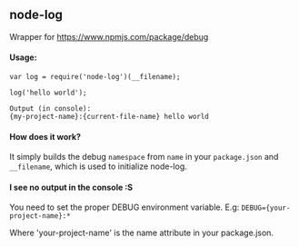 ## node-log

Wrapper for https://www.npmjs.com/package/debug

#### Usage:
```
var log = require('node-log')(__filename);

log('hello world');

Output (in console):
{my-project-name}:{current-file-name} hello world
```

#### How does it work?
It simply builds the debug `namespace` from `name` in your `package.json` and `__filename`, which is used to initialize node-log.

#### I see no output in the console :S

You need to set the proper DEBUG environment variable. E.g:
`DEBUG={your-project-name}:*`

Where 'your-project-name' is the name attribute in your package.json.
